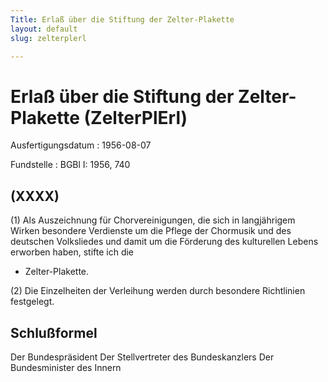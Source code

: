 ```yaml
---
Title: Erlaß über die Stiftung der Zelter-Plakette
layout: default
slug: zelterplerl

---
```


# Erlaß über die Stiftung der Zelter-Plakette (ZelterPlErl)

Ausfertigungsdatum
:   1956-08-07

Fundstelle
:   BGBl I: 1956, 740



## (XXXX)

(1) Als Auszeichnung für Chorvereinigungen, die sich in langjährigem
Wirken besondere Verdienste um die Pflege der Chormusik und des
deutschen Volksliedes und damit um die Förderung des kulturellen
Lebens erworben haben, stifte ich die

*   Zelter-Plakette.




(2) Die Einzelheiten der Verleihung werden durch besondere Richtlinien
festgelegt.


## Schlußformel

Der Bundespräsident
Der Stellvertreter des Bundeskanzlers
Der Bundesminister des Innern

